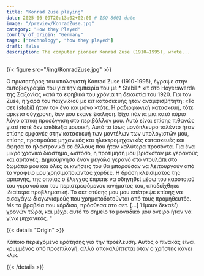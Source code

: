```yaml
---
title: "Konrad Zuse playing"
date: 2025-06-09T20:13:02+02:00 # ISO 8601 date
image: "/preview/KonradZuse.jpg"
category: "How they Played"
country_of_origin: "Germany"
tags: ["technology", "how they played"]
draft: false
description: The computer pioneer Konrad Zuse (1910–1995), wrote...
---
```




{{< figure src="/img/KonradZuse.jpg" >}}

Ο πρωτοπόρος του υπολογιστή Konrad Zuse (1910-1995), έγραψε στην αυτοβιογραφία του για την εμπειρία του με * Stabil * κιτ στο Hoyerswerda της Σαξονίας κατά τα εφηβικά του χρόνια τη δεκαετία του 1920. Για τον Zuse, η χαρά του παιχνιδιού με κιτ κατασκευής ήταν αναμφισβήτητη:
«Το σετ (*stabil*) ήταν το« ένα και μόνο »τότε. Η ραδιοφωνική κατασκευή, τότε αρκετά σύγχρονη, δεν μου έκανε έκκληση. Είχα πάντα μια κατά κύριο λόγο οπτική προσέγγιση στο περιβάλλον μου. Αυτό είναι επίσης πιθανώς γιατί ποτέ δεν επιδίωξα μουσική. Αυτό το ίσως μονόπλευρο ταλέντο ήταν επίσης εμφανές στην κατασκευή των μοντέλων των υπολογιστών μου, επίσης, προτιμούσα μηχανικές και ηλεκτρομηχανικές κατασκευές και άφησα τα ηλεκτρονικά σε άλλους που ήταν καλύτερα προσόντα. Για ένα μικρό χρονικό διάστημα, ωστόσο, η προτίμησή μου βρισκόταν με γερανούς και αρπαγές. Δημιούργησα έναν μεγάλο γερανό στο ντουλάπι στο δωμάτιό μου και όλες οι κινήσεις του θα μπορούσαν να λειτουργούν από το γραφείο μου χρησιμοποιώντας χορδές. Η δράση κλεισίματος της αρπαγής, της οποίας ο έλεγχος έπρεπε να οδηγηθεί μέσω του καροτσιού του γερανού και του περιστρεφόμενου κινήματος του, αποδείχθηκε ιδιαίτερα προβληματική. Το σετ στύσης μου μου επέτρεψε επίσης να εισαγάγω διαγωνισμούς που χρηματοδοτούνται από τους προμηθευτές. Με τα βραβεία που κέρδισα, πρόσθεσα στο σετ. [...] Ήμουν δεκαέξι χρονών τώρα, και μέχρι αυτό το σημείο το μοναδικό μου όνειρο ήταν να γίνω μηχανικός. "

{{< details "Origin" >}}

Κάποιο περιεχόμενο κράτησης για την προέλευση. Αυτός ο πίνακας είναι κρυμμένος από προεπιλογή, αλλά αποκαλύπτεται όταν ο χρήστης κάνει κλικ.

{{< /details >}}

